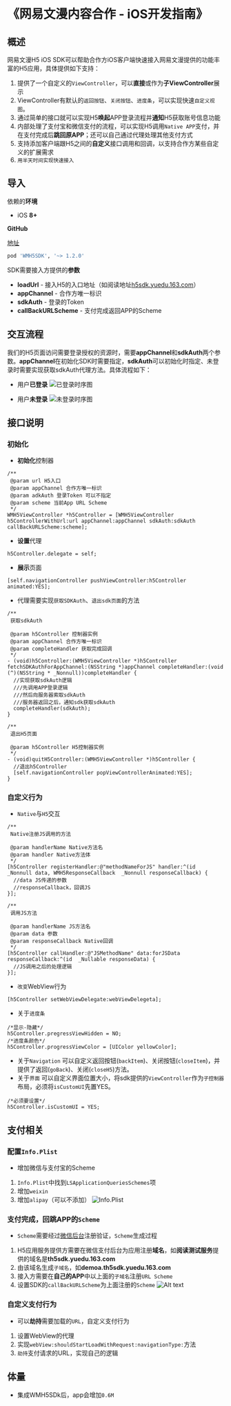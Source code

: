 # 《网易文漫内容合作 - iOS开发指南》

## 概述
网易文漫H5 iOS SDK可以帮助合作方iOS客户端快速接入网易文漫提供的功能丰富的H5应用，具体提供如下支持：
1. 提供了一个自定义的`ViewController`，可以**直接**或作为**子ViewController**展示
2. ViewController有默认的`返回按钮`、`关闭按钮`、`进度条`，可以实现快速`自定义视图`。
3. 通过简单的接口就可以实现H5**唤起**APP登录流程并**通知**H5获取账号信息功能
4. 内部处理了支付宝和微信支付的流程，可以实现H5调用`Native APP`支付，并在支付完成后**跳回原APP**；还可以自己通过代理处理其他支付方式
5. 支持添加客户端跟H5之间的**自定义**接口调用和回调，以支持合作方某些自定义的扩展需求
6. `用半天时间实现快速接入`

## 导入
依赖的**环境**
- iOS **8+**

**GitHub**

[地址](https://github.com/WYWM/WMH5SDK-iOS)

```ruby
pod 'WMH5SDK', '~> 1.2.0'
```

SDK需要接入方提供的**参数**
- **loadUrl** - 接入H5的入口地址（如阅读地址[h5sdk.yuedu.163.com](https://h5sdk.yuedu.163.com)）
- **appChannel** - 合作方唯一标识
- **sdkAuth** - 登录的Token
- **callBackURLScheme** - 支付完成返回APP的Scheme

## 交互流程
我们的H5页面访问需要登录授权的资源时，需要**appChannel**和**sdkAuth**两个参数。**appChannel**在初始化SDK时需要指定，**sdkAuth**可以初始化时指定、未登录时需要实现获取sdkAuth代理方法。具体流程如下：
- 用户**已登录**
![已登录时序图](https://upload-images.jianshu.io/upload_images/1776603-0cfebe04a9f050a2.png?imageMogr2/auto-orient/strip%7CimageView2/2/w/1240)

- 用户**未登录**
![未登录时序图](https://upload-images.jianshu.io/upload_images/1776603-01439065ca147bda.png?imageMogr2/auto-orient/strip%7CimageView2/2/w/1240)


## 接口说明
### 初始化
- **初始化**控制器

```objc
/**
 @param url H5入口
 @param appChannel 合作方唯一标识
 @param adkAuth 登录Token 可以不指定
 @param scheme 当前App URL Scheme
 */
WMH5ViewController *h5Controller = [WMH5ViewController h5ControllerWithUrl:url appChannel:appChannel sdkAuth:sdkAuth callBackURLScheme:scheme];
```

- **设置**代理

```objc
h5Controller.delegate = self;
```

- **展示**页面

```objc
[self.navigationController pushViewController:h5Controller animated:YES];
```

- 代理需要实现`获取SDKAuth`、`退出sdk页面`的方法

```objc
/**
 获取sdkAuth

 @param h5Controller 控制器实例
 @param appChannel 合作方唯一标识
 @param completeHandler 获取完成回调
 */
- (void)h5Controller:(WMH5ViewController *)h5Controller fetchSDKAuthForAppChannel:(NSString *)appChannel completeHandler:(void (^)(NSString * _Nonnull))completeHandler {
  //实现获取sdkAuth逻辑
  ///先调用APP登录逻辑
  ///然后向服务器索取sdkAuth
  ///服务器返回之后，通知sdk获取sdkAuth
  completeHandler(sdkAuth);
}

/**
 退出H5页面

 @param h5Controller H5控制器实例
 */
- (void)quitH5Controller:(WMH5ViewController *)h5Controller {
  //退出h5Controller
  [self.navigationController popViewControllerAnimated:YES];
}
```

###  **自定义**行为
- `Native`与`H5`交互

```objc
/**
 Native注册JS调用的方法
 
 @param handlerName Native方法名
 @param handler Native方法体
 */
[h5Controller registerHandler:@"methodNameForJS" handler:^(id  _Nonnull data, WMH5ResponseCallback  _Nonnull responseCallback) {
  //data JS传递的参数
  //responseCallback，回调JS
}];

/**
 调用JS方法
 
 @param handlerName JS方法名
 @param data 参数
 @param responseCallback Native回调
 */
[h5Controller callHandler:@"JSMethodName" data:forJSData responseCallback:^(id  _Nullable responseData) {
  //JS调用之后的处理逻辑
}];
```

- `改变`WebView行为

```objc
[h5Controller setWebViewDelegate:webViewDelegeta];
```

- 关于`进度条`

```objc
/*显示-隐藏*/
h5Controller.pregressViewHidden = NO;
/*进度条颜色*/
h5Controller.progressViewColor = [UIColor yellowColor];
```

- 关于`Navigation`
可以自定义返回按钮(`backItem`)、关闭按钮(`closeItem`)，并提供了返回(`goBack`)、关闭(`closeH5`)方法。
- 关于`界面`
可以自定义界面位置大小，将sdk提供的`ViewController`作为`子控制器`布局，必须将`isCustomUI`先置YES。

```objc
/*必须要设置*/
h5Controller.isCustomUI = YES;
```

## 支付相关
### 配置`Info.Plist`
- 增加微信与支付宝的Scheme
1. `Info.Plist`中找到`LSApplicationQueriesSchemes`项
2. 增加`weixin`
3. 增加`alipay`（可以不添加）
![Info.Plist](https://upload-images.jianshu.io/upload_images/1776603-971df71b0c7ce064.png?imageMogr2/auto-orient/strip%7CimageView2/2/w/1240)

### 支付完成，回跳APP的`Scheme`
- `Scheme`需要经过[微信后台](https://pay.weixin.qq.com/index.php/core/home/login?return_url=%2F)注册验证，`Scheme`生成过程
1. H5应用服务提供方需要在微信支付后台为应用注册**域名**，如**阅读测试服务**提供的域名是**th5sdk.yuedu.163.com**
2. 由该域名生成`子域名`，如**demoa.th5sdk.yuedu.163.com**
3. 接入方需要在**自己的APP**中以上面的`子域名`注册`URL Scheme`
4. 设置SDK的`callBackURLScheme`为上面注册的`Scheme`
![Alt text](https://upload-images.jianshu.io/upload_images/1776603-76c51d74f21a718d.png?imageMogr2/auto-orient/strip%7CimageView2/2/w/1240)

### 自定义支付行为
- 可以**劫持**需要加载的`URL`，自定义支付行为
1. 设置WebView的代理
2. 实现`webView:shouldStartLoadWithRequest:navigationType:`方法
3. `劫持`支付请求的URL，实现自己的逻辑

## 体量
- 集成WMH5SDk后，app会增加`0.6M`